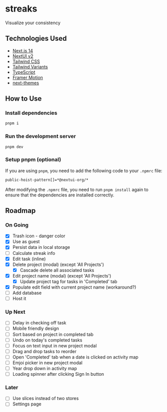 # streaks

Visualize your consistency

## Technologies Used

- [Next.js 14](https://nextjs.org/docs/getting-started)
- [NextUI v2](https://nextui.org/)
- [Tailwind CSS](https://tailwindcss.com/)
- [Tailwind Variants](https://tailwind-variants.org)
- [TypeScript](https://www.typescriptlang.org/)
- [Framer Motion](https://www.framer.com/motion/)
- [next-themes](https://github.com/pacocoursey/next-themes)

## How to Use

### Install dependencies

```bash
pnpm i
```

### Run the development server

```bash
pnpm dev
```

### Setup pnpm (optional)

If you are using `pnpm`, you need to add the following code to your `.npmrc` file:

```bash
public-hoist-pattern[]=*@nextui-org/*
```

After modifying the `.npmrc` file, you need to run `pnpm install` again to ensure that the dependencies are installed correctly.

## Roadmap
### On Going

- [X] Trash icon - danger color
- [X] Use as guest
- [X] Persist data in local storage
- [ ] Calculate streak info
- [X] Edit task (inline)
- [X] Delete project (modal) (except 'All Projects')
    - [X] Cascade delete all associated tasks
- [X] Edit project name (modal) (except 'All Projects')
    - [X] Update project tag for tasks in 'Completed' tab
- [X] Populate edit field with current project name (workaround?)
- [ ] Add database 
- [ ] Host it

### Up Next
- [ ] Delay in checking off task
- [ ] Mobile friendly design
- [ ] Sort based on project in completed tab
- [ ] Undo on today's completed tasks
- [ ] Focus on text input in new project modal
- [ ] Drag and drop tasks to reorder
- [ ] Open 'Completed' tab when a date is clicked on activity map
- [ ] Emjoi picker in new project modal
- [ ] Year drop down in activity map
- [ ] Loading spinner after clicking Sign In button

### Later
- [ ] Use slices instead of two stores
- [ ] Settings page